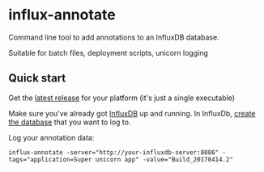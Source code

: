 # influx-annotate
Command line tool to add annotations to an InfluxDB database.  

Suitable for batch files, deployment scripts, unicorn logging

## Quick start 
Get the [latest release](https://github.com/danesparza/influx-annotate/releases/latest) for your platform (it's just a single executable)  

Make sure you've already got [InfluxDB](https://docs.influxdata.com/influxdb/v1.2/introduction/installation/) up and running.  In InfluxDb, [create the database](https://docs.influxdata.com/influxdb/v1.2/guides/writing_data/#creating-a-database-using-the-http-api) that you want to log to.

Log your annotation data:
```
influx-annotate -server="http://your-influxdb-server:8086" -tags="application=Super unicorn app" -value="Build_20170414.2"
```



